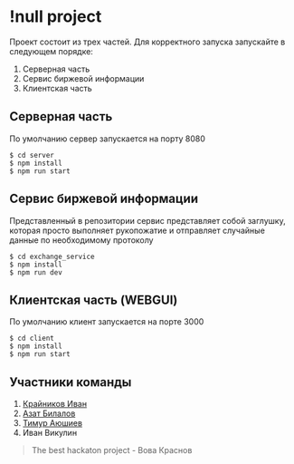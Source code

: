 # !null project

Проект состоит из трех частей. Для корректного запуска запускайте в следующем порядке:
1. Серверная часть
2. Сервис биржевой информации
3. Клиентская часть

## Серверная часть
По умолчанию сервер запускается на порту 8080 
```console
$ cd server
$ npm install
$ npm run start
```
## Сервис биржевой информации
Представленный в репозитории сервис представляет собой заглушку, которая просто выполняет рукопожатие и отправляет случайные данные по необходимому протоколу
```console
$ cd exchange_service
$ npm install
$ npm run dev
```


## Клиентская часть (WEBGUI)
По умолчанию клиент запускается на порте 3000
```console
$ cd client
$ npm install
$ npm run start
```

## Участники команды
1. [Крайников Иван](https://github.com/cry1s)
2. [Азат Билалов](https://github.com/Azat-Bilalov)
3. [Тимур Аюшиев](https://github.com/SicParv1sMagna)
4. Иван Викулин

> The best hackaton project - Вова Краснов
